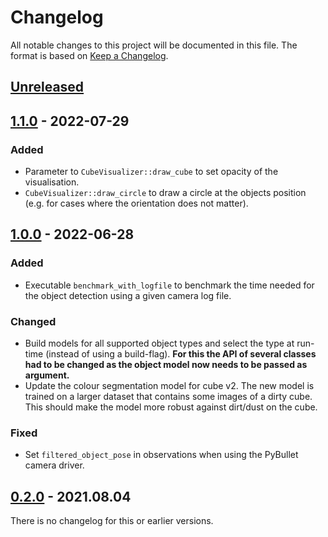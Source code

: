 # Changelog

All notable changes to this project will be documented in this file.
The format is based on [Keep a Changelog](https://keepachangelog.com/en/1.0.0/).

## [Unreleased]

## [1.1.0] - 2022-07-29
### Added
- Parameter to `CubeVisualizer::draw_cube` to set opacity of the visualisation.
- `CubeVisualizer::draw_circle` to draw a circle at the objects position (e.g.
  for cases where the orientation does not matter).

## [1.0.0] - 2022-06-28
### Added
- Executable `benchmark_with_logfile` to benchmark the time needed for the
  object detection using a given camera log file.

### Changed
- Build models for all supported object types and select the type at run-time
  (instead of using a build-flag).  **For this the API of several classes had to
  be changed as the object model now needs to be passed as argument.**
- Update the colour segmentation model for cube v2.  The new model is trained on
  a larger dataset that contains some images of a dirty cube.  This should make
  the model more robust against dirt/dust on the cube.

### Fixed
- Set `filtered_object_pose` in observations when using the PyBullet camera
  driver.


## [0.2.0] - 2021.08.04

There is no changelog for this or earlier versions.


[Unreleased]: https://github.com/open-dynamic-robot-initiative/trifinger_object_tracking/compare/v1.1.0...HEAD
[1.1.0]: https://github.com/open-dynamic-robot-initiative/trifinger_object_tracking/compare/v1.0.0...v1.1.0
[1.0.0]: https://github.com/open-dynamic-robot-initiative/trifinger_object_tracking/compare/v0.2.0...v1.0.0
[0.2.0]: https://github.com/open-dynamic-robot-initiative/trifinger_object_tracking/releases/tag/v0.2.0
